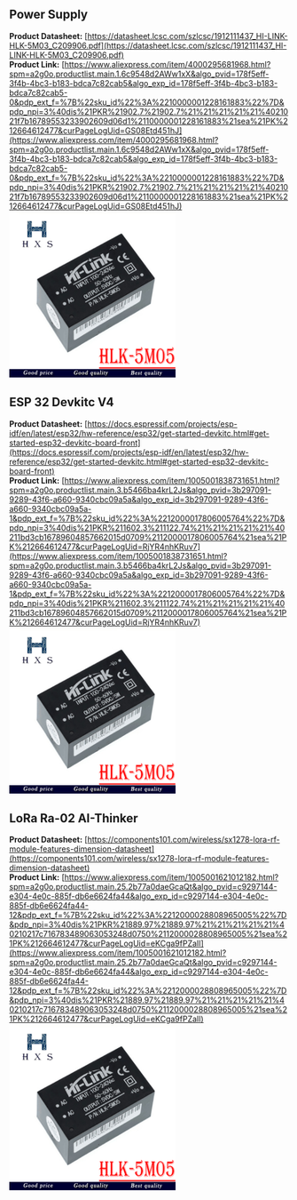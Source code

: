 ## Power Supply

**Product Datasheet:** [https://datasheet.lcsc.com/szlcsc/1912111437_HI-LINK-HLK-5M03_C209906.pdf](https://datasheet.lcsc.com/szlcsc/1912111437_HI-LINK-HLK-5M03_C209906.pdf) </br>
**Product Link:** [https://www.aliexpress.com/item/4000295681968.html?spm=a2g0o.productlist.main.1.6c9548d2AWw1xX&algo_pvid=178f5eff-3f4b-4bc3-b183-bdca7c82cab5&algo_exp_id=178f5eff-3f4b-4bc3-b183-bdca7c82cab5-0&pdp_ext_f=%7B%22sku_id%22%3A%2210000001228161883%22%7D&pdp_npi=3%40dis%21PKR%21902.7%21902.7%21%21%21%21%21%4021021f7b16789553233902609d06d1%2110000001228161883%21sea%21PK%212664612477&curPageLogUid=GS08Etd451hJ](https://www.aliexpress.com/item/4000295681968.html?spm=a2g0o.productlist.main.1.6c9548d2AWw1xX&algo_pvid=178f5eff-3f4b-4bc3-b183-bdca7c82cab5&algo_exp_id=178f5eff-3f4b-4bc3-b183-bdca7c82cab5-0&pdp_ext_f=%7B%22sku_id%22%3A%2210000001228161883%22%7D&pdp_npi=3%40dis%21PKR%21902.7%21902.7%21%21%21%21%21%4021021f7b16789553233902609d06d1%2110000001228161883%21sea%21PK%212664612477&curPageLogUid=GS08Etd451hJ) </br>
<img src="https://github.com/frenziopen/FrenziTech/blob/main/Documentation/V3%20-%20Documentation/Modules/5M05.png" width="300" />

## ESP 32  Devkitc V4

**Product Datasheet:** [https://docs.espressif.com/projects/esp-idf/en/latest/esp32/hw-reference/esp32/get-started-devkitc.html#get-started-esp32-devkitc-board-front](https://docs.espressif.com/projects/esp-idf/en/latest/esp32/hw-reference/esp32/get-started-devkitc.html#get-started-esp32-devkitc-board-front) </br>
**Product Link:** [https://www.aliexpress.com/item/1005001838731651.html?spm=a2g0o.productlist.main.3.b5466ba4krL2Js&algo_pvid=3b297091-9289-43f6-a660-9340cbc09a5a&algo_exp_id=3b297091-9289-43f6-a660-9340cbc09a5a-1&pdp_ext_f=%7B%22sku_id%22%3A%2212000017806005764%22%7D&pdp_npi=3%40dis%21PKR%211602.3%211122.74%21%21%21%21%21%40211bd3cb16789604857662015d0709%2112000017806005764%21sea%21PK%212664612477&curPageLogUid=RjYR4nhKRuv7](https://www.aliexpress.com/item/1005001838731651.html?spm=a2g0o.productlist.main.3.b5466ba4krL2Js&algo_pvid=3b297091-9289-43f6-a660-9340cbc09a5a&algo_exp_id=3b297091-9289-43f6-a660-9340cbc09a5a-1&pdp_ext_f=%7B%22sku_id%22%3A%2212000017806005764%22%7D&pdp_npi=3%40dis%21PKR%211602.3%211122.74%21%21%21%21%21%40211bd3cb16789604857662015d0709%2112000017806005764%21sea%21PK%212664612477&curPageLogUid=RjYR4nhKRuv7) </br>
<img src="https://github.com/frenziopen/FrenziTech/blob/main/Documentation/V3%20-%20Documentation/Modules/5M05.png" width="300" />

## LoRa Ra-02 AI-Thinker

**Product Datasheet:** [https://components101.com/wireless/sx1278-lora-rf-module-features-dimension-datasheet](https://components101.com/wireless/sx1278-lora-rf-module-features-dimension-datasheet) </br>
**Product Link:** [https://www.aliexpress.com/item/1005001621012182.html?spm=a2g0o.productlist.main.25.2b77a0daeGcaQt&algo_pvid=c9297144-e304-4e0c-885f-db6e6624fa44&algo_exp_id=c9297144-e304-4e0c-885f-db6e6624fa44-12&pdp_ext_f=%7B%22sku_id%22%3A%2212000028808965005%22%7D&pdp_npi=3%40dis%21PKR%21889.97%21889.97%21%21%21%21%21%40210217c716783489063053248d0750%2112000028808965005%21sea%21PK%212664612477&curPageLogUid=eKCga9fPZaIl](https://www.aliexpress.com/item/1005001621012182.html?spm=a2g0o.productlist.main.25.2b77a0daeGcaQt&algo_pvid=c9297144-e304-4e0c-885f-db6e6624fa44&algo_exp_id=c9297144-e304-4e0c-885f-db6e6624fa44-12&pdp_ext_f=%7B%22sku_id%22%3A%2212000028808965005%22%7D&pdp_npi=3%40dis%21PKR%21889.97%21889.97%21%21%21%21%21%40210217c716783489063053248d0750%2112000028808965005%21sea%21PK%212664612477&curPageLogUid=eKCga9fPZaIl) </br>
<img src="https://github.com/frenziopen/FrenziTech/blob/main/Documentation/V3%20-%20Documentation/Modules/5M05.png" width="300" />




